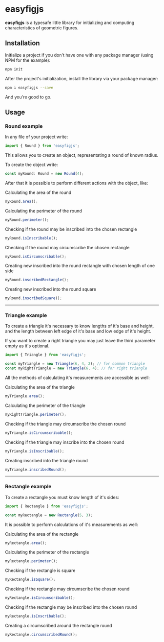 # easyfigjs

**easyfigjs** is a typesafe little library for initializing and computing characteristics of geometric figures.

## Installation

Initialize a project if you don't have one with any package manager (using NPM for the example):

```bash
npm init
```

After the project's initialization, install the library via your package manager:

```bash
npm i easyfigjs --save
```

And you're good to go.

## Usage

### Round example

In any file of your project write:

```ts
import { Round } from 'easyfigjs';
```

This allows you to create an object, representating a round of known radius.

To create the object write:

```ts
const myRound: Round = new Round(4);
```

After that it is possible to perform different actions with the object, like:

Calculating the area of the round

```ts
myRound.area();
```

Calculating the perimeter of the round

```ts
myRound.perimeter();
```

Checking if the round may be inscribed into the chosen rectangle

```ts
myRound.isInscribable();
```

Checking if the round may circumscribe the chosen rectangle

```ts
myRound.isCircumscribable();
```

Creating new inscribed into the round rectangle with chosen length of one side

```ts
myRound.inscribedRectangle();
```

Creating new inscribed into the round square

```ts
myRound.inscribedSquare();
```

---

### Triangle example

To create a triangle it's necessary to know lengths of it's base and height, and the length between left edge of it's base and low edge of it's height.

If you want to create a right triangle you may just leave the third parameter empty as it's optional.

```ts
import { Triangle } from 'easyfigjs';

const myTriangle = new Triangle(6, 4, 2); // for common triangle
const myRightTriangle = new Triangle(6, 4); // for right triangle
```

All the methods of calculating it's measurements are accessible as well:

Calculating the area of the triangle

```ts
myTriangle.area();
```

Calculating the perimeter of the triangle

```ts
myRightTriangle.perimeter();
```

Checking if the triangle may circumscribe the chosen round

```ts
myTriangle.isCircumscribable();
```

Checking if the triangle may inscribe into the chosen round

```ts
myTriangle.isInscribable();
```

Creating inscribed into the triangle round

```ts
myTriangle.inscribedRound();
```

---

### Rectangle example

To create a rectangle you must know length of it's sides:

```ts
import { Rectangle } from 'easyfigjs';

const myRectangle = new Rectangle(5, 3);
```

It is possible to perform calculations of it's measurements as well:

Calculating the area of the rectangle

```ts
myRectangle.area();
```

Calculating the perimeter of the rectangle

```ts
myRectangle.perimeter();
```

Checking if the rectangle is square

```ts
myRectangle.isSquare();
```

Checking if the rectangle may circumscribe the chosen round

```ts
myRectangle.isCircumscribable();
```

Checking if the rectangle may be inscribed into the chosen round

```ts
myRectangle.isInscribable();
```

Creating a circumscribed around the rectangle round

```ts
myRectangle.circumscribedRound();
```
